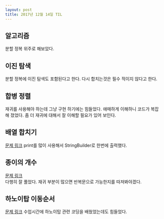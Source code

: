 ```yaml
---
layout: post
title: 2017년 12월 14일 TIL
---
```


## 알고리즘
분할 정복 위주로 해보았다.

## 이진 탐색
분할 정복에 이진 탐색도 포함된다고 한다. 다시 합치는것은 필수 적이지 않다고 한다.

## 합병 정렬
재귀를 사용해야 하는데 그냥 구현 하기에는 힘들었다. 애매하게 이해하니 코드가 복잡해 졌었다. 좀 더 재귀에 대해서 잘 이해할 필요가 있어 보인다.

## 배열 합치기
[문제 링크](https://www.acmicpc.net/problem/11728)
print를 많이 사용해서 StringBuilder로 한번에 출력했다.

## 종이의 개수
[문제 링크](https://www.acmicpc.net/problem/1780)  
다행히 잘 풀었다. 재귀 부분이 많으면 반복문으로 가능한지를 따져봐야겠다.

## 하노이탑 이동순서
[문제 링크](https://www.acmicpc.net/problem/11729)
수업시간에 하노이탑 관련 코딩을 배웠었는데도 힘들었다.